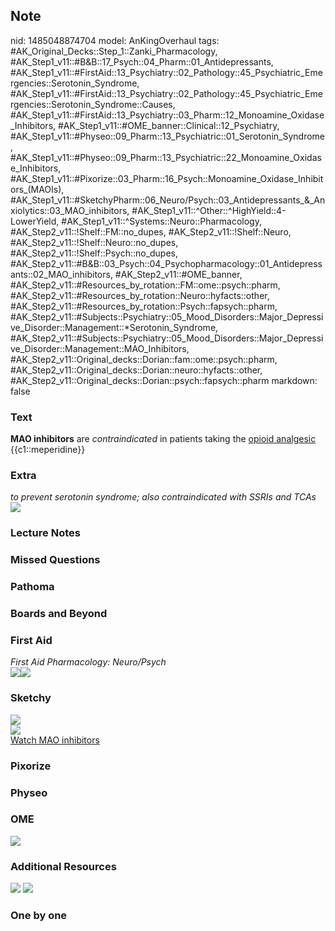 ## Note
nid: 1485048874704
model: AnKingOverhaul
tags: #AK_Original_Decks::Step_1::Zanki_Pharmacology, #AK_Step1_v11::#B&B::17_Psych::04_Pharm::01_Antidepressants, #AK_Step1_v11::#FirstAid::13_Psychiatry::02_Pathology::45_Psychiatric_Emergencies::Serotonin_Syndrome, #AK_Step1_v11::#FirstAid::13_Psychiatry::02_Pathology::45_Psychiatric_Emergencies::Serotonin_Syndrome::Causes, #AK_Step1_v11::#FirstAid::13_Psychiatry::03_Pharm::12_Monoamine_Oxidase_Inhibitors, #AK_Step1_v11::#OME_banner::Clinical::12_Psychiatry, #AK_Step1_v11::#Physeo::09_Pharm::13_Psychiatric::01_Serotonin_Syndrome, #AK_Step1_v11::#Physeo::09_Pharm::13_Psychiatric::22_Monoamine_Oxidase_Inhibitors, #AK_Step1_v11::#Pixorize::03_Pharm::16_Psych::Monoamine_Oxidase_Inhibitors_(MAOIs), #AK_Step1_v11::#SketchyPharm::06_Neuro/Psych::03_Antidepressants_&_Anxiolytics::03_MAO_inhibitors, #AK_Step1_v11::^Other::^HighYield::4-LowerYield, #AK_Step1_v11::^Systems::Neuro::Pharmacology, #AK_Step2_v11::!Shelf::FM::no_dupes, #AK_Step2_v11::!Shelf::Neuro, #AK_Step2_v11::!Shelf::Neuro::no_dupes, #AK_Step2_v11::!Shelf::Psych::no_dupes, #AK_Step2_v11::#B&B::03_Psych::04_Psychopharmacology::01_Antidepressants::02_MAO_inhibitors, #AK_Step2_v11::#OME_banner, #AK_Step2_v11::#Resources_by_rotation::FM::ome::psych::pharm, #AK_Step2_v11::#Resources_by_rotation::Neuro::hyfacts::other, #AK_Step2_v11::#Resources_by_rotation::Psych::fapsych::pharm, #AK_Step2_v11::#Subjects::Psychiatry::05_Mood_Disorders::Major_Depressive_Disorder::Management::*Serotonin_Syndrome, #AK_Step2_v11::#Subjects::Psychiatry::05_Mood_Disorders::Major_Depressive_Disorder::Management::MAO_Inhibitors, #AK_Step2_v11::Original_decks::Dorian::fam::ome::psych::pharm, #AK_Step2_v11::Original_decks::Dorian::neuro::hyfacts::other, #AK_Step2_v11::Original_decks::Dorian::psych::fapsych::pharm
markdown: false

### Text
<div>
  <b>MAO inhibitors</b> are <i>contraindicated</i> in patients
  taking the <u>opioid analgesic</u> {{c1::meperidine}}
</div>

### Extra
<i>to prevent serotonin syndrome; also contraindicated with SSRIs
and TCAs</i> <img src="paste-203916457279489.jpg">

### Lecture Notes


### Missed Questions


### Pathoma


### Boards and Beyond


### First Aid
<div>
  <i>First Aid Pharmacology: Neuro/Psych</i>
</div><img src="paste-1171594063904771.jpg"><img src=
"paste-177296249978883.jpg">

### Sketchy
<img src="paste-76b5cbf45c16370f68cf4be89ac1f96385d20d28.png">
<div><img src=
"paste-cfdbbc6a152e9e4143c5086c4882dc47361120ca.png"></div><a href=
"https://dashboard.sketchy.com/study/medical/courses/medical-pharmacology/units/medical-pharmacology-neuro-psych/videos/medical-pharmacology-neuropsych-antidepressants-and-anxiolytics-mao-inhibitors?utm_source=anki&utm_medium=partnership&utm_campaign=february_update&utm_content=medical">Watch
MAO inhibitors</a>

### Pixorize


### Physeo


### OME
<div class="ome-widget">
  <a href=
  "https://onlinemeded.org/spa/psychiatry?ref=anki"><img src=
  "_OME_AnkiFlashcards_Topic_6.png"></a>
</div>

### Additional Resources
<img src="paste-203916457279489.jpg" class="resizer"> <img src=
"paste-203916457279489.jpg" style="" class="resizer">

### One by one

